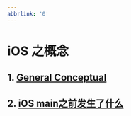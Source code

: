 ```yaml
---
abbrlink: '0'
---
```

<!--
 * @Author: hepeng.l
 * @Date: 2021-05-21 18:34:21
 * @LastEditors: hepeng.l
 * @LastEditTime: 2021-05-21 18:36:00
 * @Description: 
-->

# iOS 之概念

## 1. [General Conceptual](https://developer.apple.com/library/archive/documentation/General/Conceptual/DevPedia-CocoaCore/Category.html)

## 2. [iOS main之前发生了什么](https://blog.csdn.net/ivolcano/article/details/89739531)
